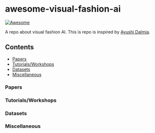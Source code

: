# awesome-visual-fashion-ai

[![Awesome](https://awesome.re/badge.svg)](https://awesome.re)

A repo about visual fashion AI. This is repo is inspired by [Ayushi Dalmia](https://github.com/ayushidalmia/awesome-fashion-ai).

## Contents

* [Papers](#papers)
* [Tutorials/Workshops](#tutorials_workshops)
* [Datasets](#datasets)
* [Miscellaneous](#miscellaneous)


### Papers


### Tutorials/Workshops


### Datasets


### Miscellaneous


